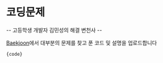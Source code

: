 # 코딩문제
-- 고등학생 개발자 김민성의 해결 변천사 --

[Baekjoon](https://www.acmicpc.net)에서 대부분의 문제를 찾고 푼 코드 및 설명을 업로드합니다
<pre><code>{code}</code></pre>